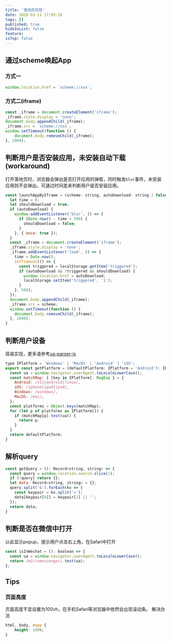 ```yaml
---
title: '落地页实现'
date: 2020-03-11 17:03:19
tags: []
published: true
hideInList: false
feature: 
isTop: false
---
```

## 通过scheme唤起App

### 方式一
```javascript
window.location.href = `scheme://xxx`;
```

### 方式二(iframe)
```javascript
const _iframe = document.createElement('iframe');
_iframe.style.display = 'none';
document.body.appendChild(_iframe);
_iframe.src = `scheme://xxx`;
window.setTimeout(function () {
    document.body.removeChild(_iframe);
}, 2000);
```


## 判断用户是否安装应用，未安装自动下载(workaround)
打开落地页时，浏览器会弹出是否打开应用的弹框，同时触发`blur`事件，未安装应用则不会弹出。可通过时间差来判断用户是否安装应用。

```javascript
const launchAppByIframe = (scheme: string, autoDownload: string | false = false) => {
  let time = 0;
  let shouldDownload = true;
  if (autoDownload) {
    window.addEventListener('blur', () => {
      if (Date.now() - time < 500) {
        shouldDownload = false;
      }
    }, { once: true });
  }
  const _iframe = document.createElement('iframe');
  _iframe.style.display = 'none';
  _iframe.addEventListener('load', () => {
    time = Date.now();
    setTimeout(() => {
      const triggered = localStorage.getItem('triggered');
      if (autoDownload && !triggered && shouldDownload) {
        window.location.href = autoDownload;
        localStorage.setItem('triggered', '1');
      }
    }, 500);
  });
  document.body.appendChild(_iframe);
  _iframe.src = scheme;
  window.setTimeout(function () {
    document.body.removeChild(_iframe);
  }, 2000);
}
```


## 判断用户设备
简易实现，更多请参考[ua-parser-js](https://www.npmjs.com/package/ua-parser-js)
```javascript
type IPlatform = 'Windows' | 'MacOS' | 'Android' | 'iOS';
export const getPlatform = (defaultPlatform: IPlatform = 'Android'): IPlatform => {
  const ua = window.navigator.userAgent.toLocaleLowerCase();
  const matchMap: { [key in IPlatform]: RegExp } = {
    Android: /x11|android|linux/,
    iOS: /iphone|ipad|ipod/,
    Windows: /windows/,
    MacOS: /mac/,
  };
  const platforms = Object.keys(matchMap);
  for (let p of platforms as IPlatform[]) {
    if (matchMap[p].test(ua)) {
      return p;
    }
  }
  return defaultPlatform;
}
```


## 解析query
```javascript
const getQuery = (): Record<string, string> => {
  const query = window.location.search.slice(1);
  if (!query) return {};
  let data: Record<string, string> = {};
  query.split('&').forEach(kv => {
    const keypair = kv.split('=');
    data[keypair[0]] = keypair[1] || '';
  });
  return data;
}
```


## 判断是否在微信中打开
以此显示popup，提示用户点击右上角，在Safari中打开
```javascript
const isInWechat = (): boolean => {
  const ua = window.navigator.userAgent.toLocaleLowerCase();
  return /micromessenger/.test(ua);
};
```


## Tips

### 页面高度
页面高度不宜设置为100vh，在手机Safari等浏览器中依然会出现滚动条。
解决办法
```css
html, body, #app {
    height: 100%;
}
```